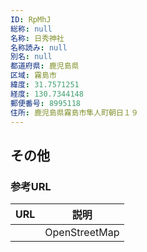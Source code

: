 ```yaml
---
ID: RpMhJ
総称: null
名称: 日秀神社
名称読み: null
別名: null
都道府県: 鹿児島県
区域: 霧島市
緯度: 31.7571251
経度: 130.7344148
郵便番号: 8995118
住所: 鹿児島県霧島市隼人町朝日１９
---
```


## その他

### 参考URL

| URL | 説明          |
| --- | ------------- |
|     | OpenStreetMap |
